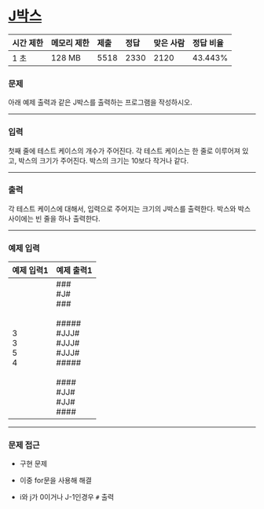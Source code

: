 # [J박스](https://www.acmicpc.net/problem/5354)

<div align = center>

| 시간 제한 | 메모리 제한 | 제출 | 정답 | 맞은 사람 | 정답 비율 |
| :-------- | :---------- | :--- | :--- | :-------- | :-------- |
| 1 초      | 128 MB      | 5518 | 2330 | 2120      | 43.443%   |

</div>

### 문제

아래 예제 출력과 같은 J박스를 출력하는 프로그램을 작성하시오.

---

### 입력

첫째 줄에 테스트 케이스의 개수가 주어진다. 각 테스트 케이스는 한 줄로 이루어져 있고, 박스의 크기가 주어진다. 박스의 크기는 10보다 작거나 같다.

---

### 출력

각 테스트 케이스에 대해서, 입력으로 주어지는 크기의 J박스를 출력한다. 박스와 박스 사이에는 빈 줄을 하나 출력한다.

---

### 예제 입력

| 예제 입력1          | 예제 출력1                                                                                                          |
| :------------------ | :------------------------------------------------------------------------------------------------------------------ |
| 3<br/>3<br/>5<br/>4 | ###<br/>#J#<br/>###<br/><br/>#####<br/>#JJJ#<br/>#JJJ#<br/>#JJJ#<br/>#####<br/><br/>####<br/>#JJ#<br/>#JJ#<br/>#### |

---

### 문제 접근

  - 구현 문제

  - 이중 for문을 사용해 해결

  - i와 j가 0이거나 J-1인경우 `#` 출력